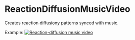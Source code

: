 # ReactionDiffusionMusicVideo
Creates reaction diffusiony patterns synced with music.

Example:
[![Reaction-diffusion music video](https://i.ytimg.com/vi/kQ0W3VubXhU/maxresdefault.jpg)](https://www.youtube.com/watch?v=kQ0W3VubXhU)
